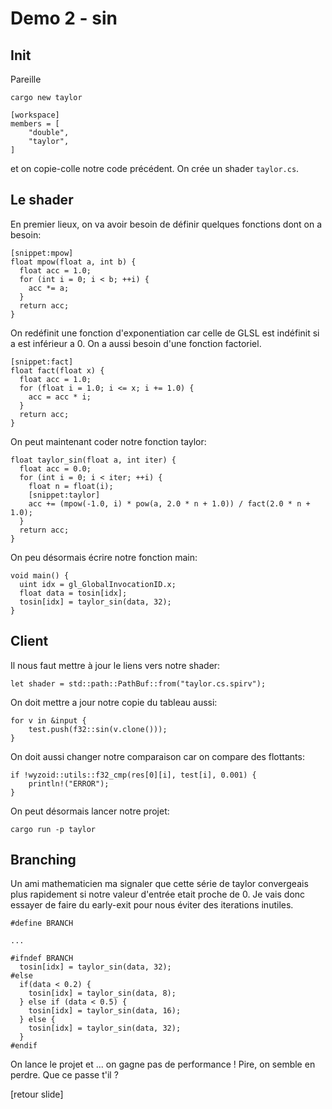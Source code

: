 # Demo 2 - sin

## Init

Pareille

```
cargo new taylor
```

```
[workspace]
members = [
    "double",
    "taylor",
]
```

et on copie-colle notre code précédent. On crée un shader `taylor.cs`.

## Le shader

En premier lieux, on va avoir besoin de définir quelques fonctions dont on a besoin:

```
[snippet:mpow]
float mpow(float a, int b) {
  float acc = 1.0;
  for (int i = 0; i < b; ++i) {
    acc *= a;
  }
  return acc;
}
```

On redéfinit une fonction d'exponentiation car celle de GLSL est indéfinit si a est inférieur a 0.
On a aussi besoin d'une fonction factoriel.

```
[snippet:fact]
float fact(float x) {
  float acc = 1.0;
  for (float i = 1.0; i <= x; i += 1.0) {
    acc = acc * i;
  }
  return acc;
}
```

On peut maintenant coder notre fonction taylor:

```
float taylor_sin(float a, int iter) {
  float acc = 0.0;
  for (int i = 0; i < iter; ++i) {
    float n = float(i);
    [snippet:taylor]
    acc += (mpow(-1.0, i) * pow(a, 2.0 * n + 1.0)) / fact(2.0 * n + 1.0);
  }
  return acc;
}
```

On peu désormais écrire notre fonction main:

```
void main() {
  uint idx = gl_GlobalInvocationID.x;
  float data = tosin[idx];
  tosin[idx] = taylor_sin(data, 32);
}
```

## Client

Il nous faut mettre à jour le liens vers notre shader:

```
let shader = std::path::PathBuf::from("taylor.cs.spirv");
```

On doit mettre a jour notre copie du tableau aussi:

```
for v in &input {
    test.push(f32::sin(v.clone()));
}
```

On doit aussi changer notre comparaison car on compare des flottants:

```
if !wyzoid::utils::f32_cmp(res[0][i], test[i], 0.001) {
    println!("ERROR");
}
```

On peut désormais lancer notre projet:

```
cargo run -p taylor
```

## Branching

Un ami mathematicien ma signaler que cette série de taylor convergeais plus rapidement si notre valeur d'entrée etait proche de 0.
Je vais donc essayer de faire du early-exit pour nous éviter des iterations inutiles.

```
#define BRANCH

...

#ifndef BRANCH
  tosin[idx] = taylor_sin(data, 32);
#else
  if(data < 0.2) {
    tosin[idx] = taylor_sin(data, 8);
  } else if (data < 0.5) {
    tosin[idx] = taylor_sin(data, 16);
  } else {
    tosin[idx] = taylor_sin(data, 32);
  }
#endif
```

On lance le projet et ... on gagne pas de performance ! Pire, on semble en perdre.
Que ce passe t'il ?

[retour slide]
